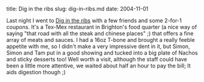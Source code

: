 title: Dig in the ribs
slug: dig-in-ribs.md
date: 2004-11-01


Last night I went to [Dig in the ribs](http://www.digintheribs.co.uk) with a few friends and some 2-for-1 coupons. It's a Tex-Mex restaurant in Brighton's food quarter (a nice way of saying "that road with all the steak and chinese places" ;) that offers a fine array of meats and sauces.
I had a 16oz T-bone and brought a really feeble appetite with me, so I didn't make a very impressive dent in it, but Simon, Simon and Tam put in a good showing and tucked into a big plate of Nachos and sticky desserts too!
Well worth a visit, although the staff could have been a little more attentive, we waited about half an hour to pay the bill; It aids digestion though ;)